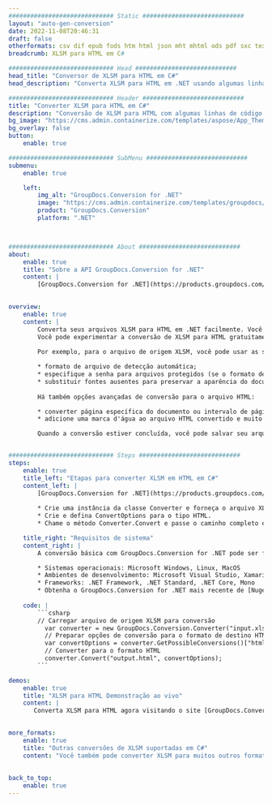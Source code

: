 ```yaml
---
############################# Static ############################
layout: "auto-gen-conversion"
date: 2022-11-08T20:46:31
draft: false
otherformats: csv dif epub fods htm html json mht mhtml ods pdf sxc tex tsv xlam xls xlsb xlsm xlsx xlt xltm xltx xml xps
breadcrumb: XLSM para HTML em C#

############################# Head ############################
head_title: "Conversor de XLSM para HTML em C#"
head_description: "Converta XLSM para HTML em .NET usando algumas linhas de código. Use a API de conversão de documentos do GroupDocs para converter mais de 160 formatos de arquivo."

############################# Header ############################
title: "Converter XLSM para HTML em C#"
description: "Conversão de XLSM para HTML com algumas linhas de código .NET"
bg_image: "https://cms.admin.containerize.com/templates/aspose/App_Themes/V3/images/bg/header1.png"
bg_overlay: false
button:
    enable: true

############################# SubMenu ############################
submenu:
    enable: true

    left:
        img_alt: "GroupDocs.Conversion for .NET"
        image: "https://cms.admin.containerize.com/templates/groupdocs/images/product-logos/90x90-noborder/groupdocs-conversion-net.png"
        product: "GroupDocs.Conversion"
        platform: ".NET"



############################# About ############################
about:
    enable: true
    title: "Sobre a API GroupDocs.Conversion for .NET"
    content: |
        [GroupDocs.Conversion for .NET](https://products.groupdocs.com/conversion/net/) pode ser usado para converter Microsoft Word, Excel, PowerPoint, PDF, Visio e outros formatos. GroupDocs.Conversion é uma API independente que é adequada para sistemas internos e de back-end onde é necessário alto desempenho. Não depende de nenhum software como Microsoft ou Open Office.
    

overview:
    enable: true
    content: |
        Converta seus arquivos XLSM para HTML em .NET facilmente. Você pode usar apenas algumas linhas de código C# em qualquer plataforma de sua escolha, como - Windows, Linux, macOS.
        Você pode experimentar a conversão de XLSM para HTML gratuitamente e avaliar a qualidade dos resultados da conversão. Juntamente com cenários de conversão de arquivo simples, você pode tentar opções mais avançadas para carregar o arquivo de origem XLSM e para salvar o resultado de saída HTML. 
        
        Por exemplo, para o arquivo de origem XLSM, você pode usar as seguintes opções de carregamento:

        * formato de arquivo de detecção automática;
        * especifique a senha para arquivos protegidos (se o formato de arquivo suportar);
        * substituir fontes ausentes para preservar a aparência do documento.
        
        Há também opções avançadas de conversão para o arquivo HTML:

        * converter página específica do documento ou intervalo de páginas;
        * adicione uma marca d'água ao arquivo HTML convertido e muito mais.

        Quando a conversão estiver concluída, você pode salvar seu arquivo HTML no caminho do arquivo local ou em qualquer armazenamento de terceiros, como FTP, Amazon S3, Google Drive, Dropbox etc. Observe - para converter XLSM para {{ TO}} não há necessidade de nenhum software adicional instalado - como MS Office, Open Office, Adobe Acrobat Reader etc.


############################# Steps ############################
steps:
    enable: true
    title_left: "Etapas para converter XLSM em HTML em C#"
    content_left: |
        [GroupDocs.Conversion for .NET](https://products.groupdocs.com/conversion/net/) torna mais fácil para os desenvolvedores converter um arquivo XLSM para HTML com algumas linhas de código.
        
        * Crie uma instância da classe Converter e forneça o arquivo XLSM com o caminho completo
        * Crie e defina ConvertOptions para o tipo HTML.
        * Chame o método Converter.Convert e passe o caminho completo e o formato (HTML) como parâmetro

    title_right: "Requisitos de sistema"
    content_right: |
        A conversão básica com GroupDocs.Conversion for .NET pode ser feita em apenas algumas etapas simples. Nossas APIs são suportadas em todas as principais plataformas e sistemas operacionais. Antes de executar o código abaixo, certifique-se de ter os seguintes pré-requisitos instalados em seu sistema.

        * Sistemas operacionais: Microsoft Windows, Linux, MacOS
        * Ambientes de desenvolvimento: Microsoft Visual Studio, Xamarin, MonoDevelop
        * Frameworks: .NET Framework, .NET Standard, .NET Core, Mono
        * Obtenha o GroupDocs.Conversion for .NET mais recente de [Nuget](https://www.nuget.org/packages/groupdocs.conversion)
         
    code: |
        ```csharp    
        // Carregar arquivo de origem XLSM para conversão
          var converter = new GroupDocs.Conversion.Converter("input.xlsm");
          // Preparar opções de conversão para o formato de destino HTML
          var convertOptions = converter.GetPossibleConversions()["html"].ConvertOptions;
          // Converter para o formato HTML
          converter.Convert("output.html", convertOptions);
        ```

demos:
    enable: true
    title: "XLSM para HTML Demonstração ao vivo"
    content: |
       Converta XLSM para HTML agora visitando o site [GroupDocs.Conversion App](https://products.groupdocs.app/conversion/family). A demonstração online tem as seguintes vantagens
          

more_formats:
    enable: true
    title: "Outras conversões de XLSM suportadas em C#"
    content: "Você também pode converter XLSM para muitos outros formatos de arquivo. Por favor, veja a lista abaixo."
       
       
back_to_top:
    enable: true
---
```

